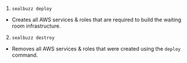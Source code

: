 ### 
1. `sealbuzz deploy`
- Creates all AWS services & roles that are required to build the waiting room infrastructure.
2. `sealbuzz destroy`
- Removes all AWS services & roles that were created using the `deploy` command.
